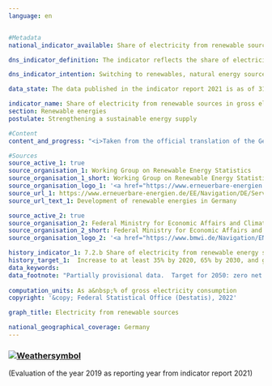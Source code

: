 ```yaml
---
language: en    


#Metadata    
national_indicator_available: Share of electricity from renewable sources in gross electricity consumption    

dns_indicator_definition: The indicator reflects the share of electricity from renewable energy sources in gross electricity consumption.    

dns_indicator_intention: Switching to renewables, natural energy sources that constantly regenerate, can reduce demand for fossil fuels. As a result, dependence on imports of conventional fuels would be reduced, as would the release of energy-related emissions, which would limit the extent of climate change. The German Government had therefore set itself the aim of increasing the share of electricity from renewable sources in gross electricity consumption to at least 35% by 2020 and at least 65% by 2030.<br><br>Before 2050, all electricity generated and consumed in Germany is to be greenhouse gas neutral.    

data_state: The data published in the indicator report 2021 is as of 31.12.2020. The data shown on the DNS-Online-Platform is updated regularly, so that more current data may be available online than published in the indicator report 2021.    

indicator_name: Share of electricity from renewable sources in gross electricity consumption    
section: Renewable energies    
postulate: Strengthening a sustainable energy supply    

#Content    
content_and_progress: "<i>Taken from the official translation of the German Sustainable Development Strategy</i><br><br>The indicator is calculated by the Working Group on Renewable Energy Statistics (AGEE-Stat) from various official and unofficial sources. Gross electricity consumption is the sum of all generated and imported electricity minus the volume of exported electricity. It therefore comprises the electricity generated in Germany, the balance of exchanges across national borders, power stations’ own electricity consumption and network losses. The following are considered to be renewable energies: wind power, hydro power, solar radiation energy, geothermal energy and biomass including biogas, biomethane, landfill gas and sludge gas as well as the biodegradable proportion of waste from households and industry.<br><br>Over the period from 2005 to 2019, the share of renewable energies in electricity consumption increased from 10.3% to 42.0%. This means that the target set by the German Government in its energy policy blueprint of at least 35% by 2020 was already achieved in 2017. This trend was accelerated by legal measures such as the Renewable Energy Sources Act (Erneuerbare-Energien-Gesetz). Among other things, the Act requires grid operators to give priority to energy from renewable sources for electricity feed-in. If the trend of past years continues, the target for 2030 is also likely to be achieved.<br><br>As in the case of indicator 7.2.a, with regard to the calculation method it should be noted that external trade in electricity directly influences the denominator of the indicator but not the numerator. Regardless of whether electricity is produced from renewable sources, net exports reduce gross electricity consumption, while net imports increase gross electricity consumption. Since 2003, Germany has increasingly been a net exporter of electricity, which means that the indicator has been overstating the actual share of renewable energies in gross electricity consumption over the subsequent period.<br><br>Since 2005, the share of renewable energies in electricity generation has risen, particularly because of the increased use of wind power, photovoltaics and biomass. Between 2005 and 2019, declining electricity generation from conventional energy sources was offset by an increase of almost 180 terawatt-hours in the production of electricity from renewable sources. In particular, onshore and offshore electricity generation from wind power soared from 27.8 TWh in 2005 to 126 TWh in 2019. Offshore wind farms contributed about 24.7 TWh of the total in 2019. Electricity generation from photovoltaics rose between 2005 and 2019 from 1.3 TWh to 46.4 TWh. Electricity generation from biomass more than trebled in the same period to 50.2 TWh."    

#Sources    
source_active_1: true
source_organisation_1: Working Group on Renewable Energy Statistics
source_organisation_1_short: Working Group on Renewable Energy Statistics
source_organisation_logo_1: '<a href="https://www.erneuerbare-energien.de/EE/Navigation/DE/Service/Erneuerbare_Energien_in_Zahlen/Arbeitsgruppe/arbeitsgruppe_ee.html"><img src="https://g205sdgs.github.io/sdg-indicators/public/LogosEn/ageestat.png" alt=" Working Group on Renewable Energy Statistics" title="Click here to visit the homepage of the organization" style="border: transparent"/></a>'
source_url_1: https://www.erneuerbare-energien.de/EE/Navigation/DE/Service/Erneuerbare_Energien_in_Zahlen/Zeitreihen/zeitreihen.html                        
source_url_text_1: Development of renewable energies in Germany                        

source_active_2: true
source_organisation_2: Federal Ministry for Economic Affairs and Climate Action
source_organisation_2_short: Federal Ministry for Economic Affairs and Climate Action
source_organisation_logo_2: '<a href="https://www.bmwi.de/Navigation/EN/Home/home.html"><img src="https://g205sdgs.github.io/sdg-indicators/public/LogosEn/bmwk.png" alt=" Federal Ministry for Economic Affairs and Climate Action" title="Click here to visit the homepage of the organization" style="border: transparent"/></a>'    

history_indicator_1: 7.2.b Share of electricity from renewable energy sources in gross electricity consumption                    
history_target_1:  Increase to at least 35% by 2020, 65% by 2030, and greenhouse gas neutrality of electricity generated and consumed in Germany by 2050    
data_keywords:    
data_footnote: "Partially provisional data.  Target for 2050: zero net greenhouse-gas emissions from all electricity generation and consumption."    
    
computation_units: As a&nbsp;% of gross electricity consumption    
copyright: '&copy; Federal Statistical Office (Destatis), 2022'    

graph_title: Electricity from renewable sources    

national_geographical_coverage: Germany    
---    
```

<div>
  <div class="my-header">
    <h3>
      <a href="https://sustainabledevelopment-deutschland.github.io/en/status/"><img src="https://g205sdgs.github.io/sdg-indicators/public/Wettersymbole/Sonne.png" title="The indicator is 'on track' and is expected to meet or is already meeting the target if development continues." alt="Weathersymbol" />
      </a>
    </h3>
  </div>
  <div class="my-header-note">
    <span> (Evaluation of the year 2019 as reporting year from indicator report 2021)</span>
  </div>
</div>